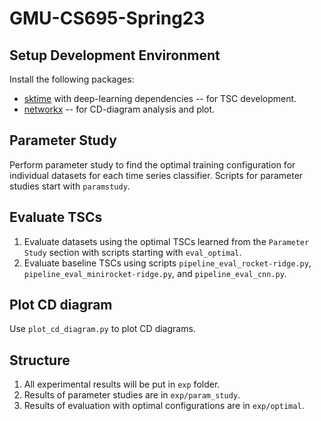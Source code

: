 # GMU-CS695-Spring23
 
## Setup Development Environment

Install the following packages:
- [sktime](https://github.com/sktime/sktime#hourglass_flowing_sand-install-sktime) with deep-learning dependencies -- for TSC development.
- [networkx](https://pypi.org/project/networkx/) -- for CD-diagram analysis and plot.

## Parameter Study

Perform parameter study to find the optimal training configuration for individual datasets for each time series classifier. Scripts for parameter studies start with `paramstudy`.

## Evaluate TSCs

1. Evaluate datasets using the optimal TSCs learned from the `Parameter Study` section with scripts starting with `eval_optimal`.
2. Evaluate baseline TSCs using scripts `pipeline_eval_rocket-ridge.py`, `pipeline_eval_minirocket-ridge.py`, and `pipeline_eval_cnn.py`.

## Plot CD diagram

Use `plot_cd_diagram.py` to plot CD diagrams.


## Structure

1. All experimental results will be put in `exp` folder.
2. Results of parameter studies are in `exp/param_study`.
3. Results of evaluation with optimal configurations are in `exp/optimal`.
